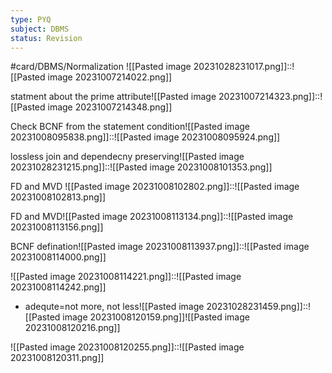 ```yaml
---
type: PYQ
subject: DBMS
status: Revision
---
```

#card/DBMS/Normalization 
![[Pasted image 20231028231017.png]]::![[Pasted image 20231007214022.png]]


statment about the prime attribute![[Pasted image 20231007214323.png]]::![[Pasted image 20231007214348.png]]


Check BCNF from the statement condition![[Pasted image 20231008095838.png]]::![[Pasted image 20231008095924.png]]


lossless join and dependecny preserving![[Pasted image 20231028231215.png]]::![[Pasted image 20231008101353.png]]


FD and MVD ![[Pasted image 20231008102802.png]]::![[Pasted image 20231008102813.png]]


FD and MVD![[Pasted image 20231008113134.png]]::![[Pasted image 20231008113156.png]]


BCNF defination![[Pasted image 20231008113937.png]]::![[Pasted image 20231008114000.png]]


![[Pasted image 20231008114221.png]]::![[Pasted image 20231008114242.png]]


- adequte=not more, not less![[Pasted image 20231028231459.png]]::![[Pasted image 20231008120159.png]]![[Pasted image 20231008120216.png]]

![[Pasted image 20231008120255.png]]::![[Pasted image 20231008120311.png]]

